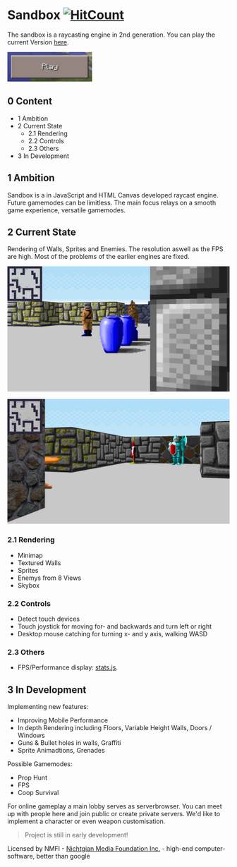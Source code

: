 # Sandbox [![HitCount](http://hits.dwyl.io/Nichtgian/sandbox.svg)](http://hits.dwyl.io/Nichtgian/sandbox)
The sandbox is a raycasting engine in 2nd generation.
You can play the current Version [here](https://nichtgian.github.io/sandbox/).

[<img src="assets/play.png">](https://nichtgian.github.io/sandbox/)

## 0 Content
* 1 Ambition
* 2 Current State 
  * 2.1 Rendering
  * 2.2 Controls
  * 2.3 Others
* 3 In Development


## 1 Ambition
Sandbox is a in JavaScript and HTML Canvas developed raycast engine.
Future gamemodes can be limitless. The main focus relays on a smooth game experience,
versatile gamemodes. 

## 2 Current State
Rendering of Walls, Sprites and Enemies. The resolution aswell as the FPS are high.
Most of the problems of the earlier engines are fixed.

![Screenshot 1](assets/screenshot1.png)

![Screenshot 2](assets/screenshot2.png)

### 2.1 Rendering
- Minimap
- Textured Walls
- Sprites
- Enemys from 8 Views
- Skybox

### 2.2 Controls
- Detect touch devices
- Touch joystick for moving for- and backwards and turn left or right
- Desktop mouse catching for turning x- and y axis, walking WASD

### 2.3 Others 
- FPS/Performance display: [stats.js](http://github.com/mrdoob/stats.js).

## 3 In Development
Implementing new features: 

- Improving Mobile Performance
- In depth Rendering including Floors, Variable Height Walls, Doors / Windows
- Guns & Bullet holes in walls, Graffiti
- Sprite Animadtions, Grenades

Possible Gamemodes:

- Prop Hunt
- FPS
- Coop Survival

For online gameplay a main lobby serves as serverbrowser. You can meet up with people here and join
public or create private servers. We'd like to implement a character or even weapon customisation. 

> Project is still in early development!

Licensed by NMFI - [Nichtgian Media Foundation Inc.](https://nichtgianmediafoundationincorporation.github.io/page/index.html) - high-end computer-software, better than google